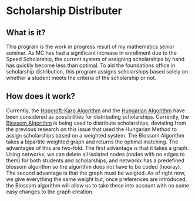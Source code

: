 # Scholarship Distributer
## What is it?
This program is the work in progress result of my mathematics senior seminar. As MC has had a significant increase in enrollment due to the Speed Scholarship, the current system of assigning scholarships by hand has quickly become less than optimal. To aid the foundations office in scholarship distribution, this program assigns scholarships based solely on whether a student meets the criteria of the scholarship or not.
## How does it work?
Currently, the [Hopcroft-Karp Algorithm](https://en.wikipedia.org/wiki/Hopcroft%E2%80%93Karp_algorithm#:~:text=In%20computer%20science,%20the%20Hopcroft%E2%80%93Karp#:~:text=In%20computer%20science,%20the%20Hopcroft%E2%80%93Karp) and the [Hungarian Algorithm](https://en.wikipedia.org/wiki/Hungarian_algorithm) have been considered as possibilities for distributing scholarships. Currently, the [Blossom Algorithm](https://en.wikipedia.org/wiki/Blossom_algorithm) is being used to distribute scholarships, deviating from the previous research on this issue that used the Hungarian Method to assign scholarships based on a weighted system. The Blossom Algorithm takes a bipartite weighted graph and returns the optimal matching. The advantages of this are two-fold. The first advantage is that it takes a graph. Using networkx, we can delete all isolated nodes (nodes with no edges to them) for both students and scholarships, and networkx has a predefined blossom algorithm so the algorithm does not have to be coded (hooray). The second advantage is that the graph must be weigted. As of right now, we give everything the same weight but, once preferences are introduced, the Blossom algorithm will allow us to take these into account with no some easy changes to the graph creation. 